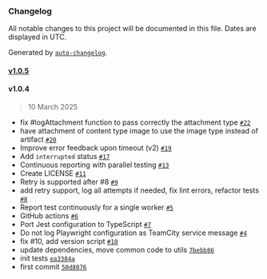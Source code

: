 ### Changelog

All notable changes to this project will be documented in this file. Dates are displayed in UTC.

Generated by [`auto-changelog`](https://github.com/CookPete/auto-changelog).

#### [v1.0.5](https://github.com/artemrudenko/playwright-teamcity-reporter/compare/v1.0.4...v1.0.5)

#### v1.0.4

> 10 March 2025

- fix #logAttachment function to pass correctly the attachment type [`#22`](https://github.com/artemrudenko/playwright-teamcity-reporter/pull/22)
- have attachment of content type image to use the image type instead of artifact [`#20`](https://github.com/artemrudenko/playwright-teamcity-reporter/pull/20)
- Improve error feedback upon timeout (v2) [`#19`](https://github.com/artemrudenko/playwright-teamcity-reporter/pull/19)
- Add `interrupted` status [`#17`](https://github.com/artemrudenko/playwright-teamcity-reporter/pull/17)
- Continuous reporting with parallel testing [`#13`](https://github.com/artemrudenko/playwright-teamcity-reporter/pull/13)
- Create LICENSE [`#11`](https://github.com/artemrudenko/playwright-teamcity-reporter/pull/11)
- Retry is supported after #8 [`#9`](https://github.com/artemrudenko/playwright-teamcity-reporter/pull/9)
- add retry support, log all attempts if needed, fix lint errors, refactor tests [`#8`](https://github.com/artemrudenko/playwright-teamcity-reporter/pull/8)
- Report test continuously for a single worker [`#5`](https://github.com/artemrudenko/playwright-teamcity-reporter/pull/5)
- GitHub actions [`#6`](https://github.com/artemrudenko/playwright-teamcity-reporter/pull/6)
- Port Jest configuration to TypeScript [`#7`](https://github.com/artemrudenko/playwright-teamcity-reporter/pull/7)
- Do not log Playwright configuration as TeamCity service message [`#4`](https://github.com/artemrudenko/playwright-teamcity-reporter/pull/4)
- fix #10, add version script [`#10`](https://github.com/artemrudenko/playwright-teamcity-reporter/issues/10)
- update dependencies, move common code to utils [`7bebb86`](https://github.com/artemrudenko/playwright-teamcity-reporter/commit/7bebb86d55dc248d937db7600bf12ae4640dde09)
- init tests [`ea3384a`](https://github.com/artemrudenko/playwright-teamcity-reporter/commit/ea3384a84dad3ca049deff77af22d5109e0ed841)
- first commit [`50d8076`](https://github.com/artemrudenko/playwright-teamcity-reporter/commit/50d80766ebefc74ce2e097b9260a3e9ed7dd7a29)
